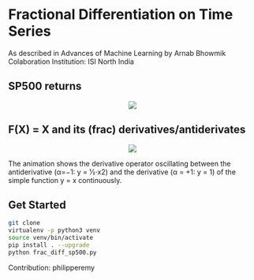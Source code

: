 # Fractional Differentiation on Time Series
As described in Advances of Machine Learning by Arnab Bhowmik
Colaboration Institution: ISI North India

## SP500 returns

<p align="center">
  <img src="doc/frac_diff_sp500.png">
</p>

## F(X) = X and its (frac) derivatives/antiderivates

<p align="center">
  <img src="doc/fx_animation.gif">
</p>

The animation shows the derivative operator oscillating between the antiderivative (α=−1: y = ​1⁄2⋅x2) and the derivative (α = +1: y = 1) of the simple function y = x continuously.

## Get Started

```bash
git clone 
virtualenv -p python3 venv
source venv/bin/activate
pip install . --upgrade
python frac_diff_sp500.py
```

Contribution: philipperemy
